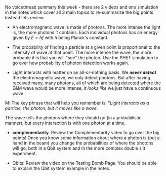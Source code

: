 No voicethread summary this week - there are 2 videos and one simulation in the notes which cover all 3 main topics to re-summarize the big points. Instead lets review:

* An electromagnetic wave is made of photons. The more intense the light is, the more photons it contains. Each individual photons has an energy given by $E = h f$ with _h_ being Planck's constant.

* The probability of finding a particle at a given point is proportional to the intensity of wave at that point. The more intense the wave, the more probable it is that you will "see" the photon. Use the PHET simulation to go over how probability of photon detection works again.

* Light interacts with matter on an all-or-nothing basis. We **_never detect_** the electromagnetic wave, we only detect photons. But after having received many, many photons, all of which are being detected where the E&M wave would be more intense, it _looks like_ we just have a continuous wave.

M: The key phrase that will help you remember is: "_Light interacts as a particle, the photon, but it moves like a wave_.  

The wave tells the photons where they should go (in a probabilistic manner), but every interaction is with one photon at a time.

* **complementarity**. Review the Complementarity video to go over the big points! Once you know some information about where a photon is (put a hand in the beam) you change the probabilities of where the photons will go, both in a Qbit system and in the more complex double slit experiment.

* Qbits: Review the video on the Testing Bomb Page. You should be able to explain the Qbit system example in the notes.